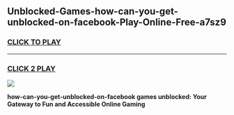 
## Unblocked-Games-how-can-you-get-unblocked-on-facebook-Play-Online-Free-a7sz9
<h3>
<a href="https://premium76.site?title=how-can-you-get-unblocked-on-facebook&ref=26A">CLICK TO PLAY</a></h3>
<hr>

<h3>
<a href="https://premium76.site?title=how-can-you-get-unblocked-on-facebook&ref=26A">CLICK 2 PLAY</a>
  
</h3>

<a href="https://premium76.site?title=how-can-you-get-unblocked-on-facebook&ref=26A"><img src="https://clearcache.store/games.png"></a>


**how-can-you-get-unblocked-on-facebook games unblocked: Your Gateway to Fun and Accessible Online Gaming**
